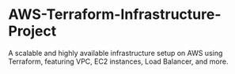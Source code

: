 # AWS-Terraform-Infrastructure-Project
A scalable and highly available infrastructure setup on AWS using Terraform, featuring VPC, EC2 instances, Load Balancer, and more.
